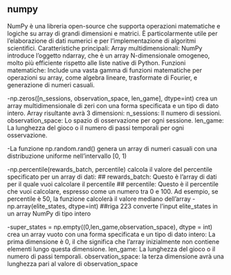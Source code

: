 ## numpy
NumPy è una libreria open-source che supporta operazioni matematiche e logiche su array di grandi dimensioni e matrici. 
È particolarmente utile per l’elaborazione di dati numerici e per l’implementazione di algoritmi scientifici.
Caratteristiche principali:
Array multidimensionali: NumPy introduce l’oggetto ndarray, che è un array N-dimensionale omogeneo, molto più efficiente rispetto alle liste native di Python.
Funzioni matematiche: Include una vasta gamma di funzioni matematiche per operazioni su array, come algebra lineare, 
trasformate di Fourier, e generazione di numeri casuali.

-np.zeros([n_sessions, observation_space, len_game], dtype=int)
    crea un array multidimensionale di zeri con una forma specificata e un tipo di dato intero. Array risultante avrà 3 dimensioni:
    n_sessions: Il numero di sessioni.
    observation_space: Lo spazio di osservazione per ogni sessione.
    len_game: La lunghezza del gioco o il numero di passi temporali per ogni osservazione.

-La funzione np.random.rand()
    genera un array di numeri casuali con una distribuzione uniforme nell’intervallo [0, 1)

-np.percentile(rewards_batch, percentile) calcola il valore del percentile specificato per un array di dati:
    ## rewards_batch: Questo è l’array di dati per il quale vuoi calcolare il percentile
    ## percentile: Questo è il percentile che vuoi calcolare, espresso come un numero tra 0 e 100.
                    Ad esempio, se percentile è 50, la funzione calcolerà il valore mediano dell’array
-np.array(elite_states, dtype=int) ##riga 223
    converte l’input elite_states in un array NumPy di tipo intero

-super_states =  np.empty((0,len_game,observation_space), dtype = int)
        crea un array vuoto con una forma specificata e un tipo di dato intero:
            La prima dimensione è 0, il che significa che l’array inizialmente non contiene elementi lungo questa dimensione.
            len_game: La lunghezza del gioco o il numero di passi temporali.
            observation_space: la terza dimensione avrà una lunghezza pari al valore di observation_space
